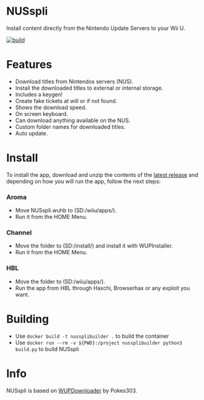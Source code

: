 # NUSspli
Install content directly from the Nintendo Update Servers to your Wii U.

[![build](https://github.com/V10lator/NUSspli/actions/workflows/master.yml/badge.svg)](https://github.com/V10lator/NUSspli/actions/workflows/master.yml)

# Features
- Download titles from Nintendos servers (NUS).
- Install the downloaded titles to external or internal storage.
- Includes a keygen!
- Create fake tickets at will or if not found.
- Shows the download speed.
- On screen keyboard.
- Can download anything available on the NUS.
- Custom folder names for downloaded titles.
- Auto update.

# Install
To install the app, download and unzip the contents of the [latest release](https://github.com/V10lator/NUSspli/releases) and depending on how you will run the app, follow the next steps:

### Aroma
- Move NUSspli.wuhb to (SD:/wiiu/apps/).
- Run it from the HOME Menu.

### Channel
- Move the folder to (SD:/install/) and install it with WUPInstaller.
- Run it from the HOME Menu.

### HBL
- Move the folder to (SD:/wiiu/apps/).
- Run the app from HBL through Haxchi, Browserhax or any exploit you want.

# Building
- Use `docker build -t nussplibuilder .` to build the container
- Use `docker run --rm -v ${PWD}:/project nussplibuilder python3 build.py` to build NUSspli

# Info
NUSspli is based on [WUPDownloader](https://github.com/Pokes303/WUPDownloader) by Pokes303.
